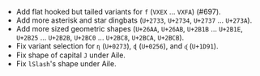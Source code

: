  * Add flat hooked but tailed variants for `f` (`VXEX` ... `VXFA`) (#697).
 * Add more asterisk and star dingbats (`U+2733`, `U+2734`, `U+2737` ... `U+273A`).
 * Add more sized geometric shapes (`U+26AA`, `U+26AB`, `U+2B1B` ... `U+2B1E`, `U+2B25` ... `U+2B2B`, `U+2BC0` ... `U+2BC8`, `U+2BCA`, `U+2BCB`).
 * Fix variant selection for `ɳ` (`U+0273`), `ɖ` (`U+0256`), and `ᶑ` (`U+1D91`).
 * Fix shape of capital `J` under Aile.
 * Fix `lSlash`'s shape under Aile.
